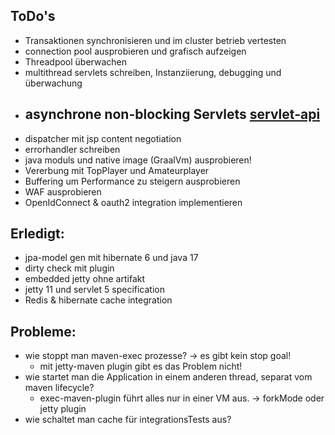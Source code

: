 ## ToDo's

- Transaktionen synchronisieren und im cluster betrieb vertesten
- connection pool ausprobieren und grafisch aufzeigen
- Threadpool überwachen
- multithread servlets schreiben, Instanziierung, debugging und überwachung
- asynchrone non-blocking Servlets [servlet-api](https://jakarta.ee/specifications/servlet/5.0/jakarta-servlet-spec-5.0#asynchronous-processing)
  - 
- dispatcher mit jsp content negotiation
- errorhandler schreiben
- java moduls und native image (GraalVm) ausprobieren!
- Vererbung mit TopPlayer und Amateurplayer
- Buffering um Performance zu steigern ausprobieren
- WAF ausprobieren
- OpenIdConnect & oauth2 integration implementieren


## Erledigt:

- jpa-model gen mit hibernate 6 und java 17
- dirty check mit plugin
- embedded jetty ohne artifakt
- jetty 11 und servlet 5 specification
- Redis & hibernate cache integration



## Probleme:
- wie stoppt man maven-exec prozesse? -> es gibt kein stop goal!
  - mit jetty-maven plugin gibt es das Problem nicht!
- wie startet man die Application in einem anderen thread, separat vom maven lifecycle?
  - exec-maven-plugin führt alles nur in einer VM aus. -> forkMode oder jetty plugin
- wie schaltet man cache für integrationsTests aus?
